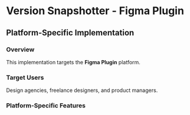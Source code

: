 # Version Snapshotter - Figma Plugin

## Platform-Specific Implementation

### Overview
This implementation targets the **Figma Plugin** platform.

### Target Users
Design agencies, freelance designers, and product managers.

### Platform-Specific Features
